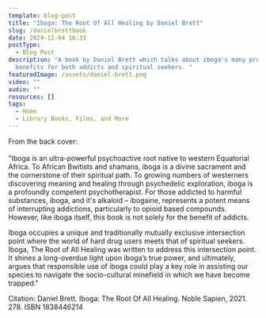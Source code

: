 ```yaml
---
template: blog-post
title: "Iboga: The Root Of All Healing by Daniel Brett"
slug: /danielbrettbook
date: 2024-11-04 16:33
postType:
  - Blog Post
description: "A book by Daniel Brett which talks about iboga's many profound
  benefits for both addicts and spiritual seekers. "
featuredImage: /assets/daniel-brett.png
video: ""
audio: ""
resources: []
tags:
  - Home
  - Library Books, Films, and More
---
```

From the back cover:\
\
"Iboga is an ultra-powerful psychoactive root native to western Equatorial Africa. To African Bwitists and shamans, iboga is a divine sacrament and the cornerstone of their spiritual path. To growing numbers of westerners discovering meaning and healing through psychedelic exploration, iboga is a profoundly competent psychotherapist. For those addicted to harmful substances, iboga, and it's alkaloid – ibogaine, represents a potent means of interrupting addictions, particularly to opioid based compounds. However, like iboga itself, this book is not solely for the benefit of addicts.

Iboga occupies a unique and traditionally mutually exclusive intersection point where the world of hard drug users meets that of spiritual seekers. Iboga, The Root of All Healing was written to address this intersection point. It shines a long-overdue light upon iboga’s true power, and ultimately, argues that responsible use of iboga could play a key role in assisting our species to navigate the socio-cultural minefield in which we have become trapped."



Citation: Daniel Brett. Iboga: The Root Of All Healing. Noble Sapien, 2021. 278. ISBN 1838446214
